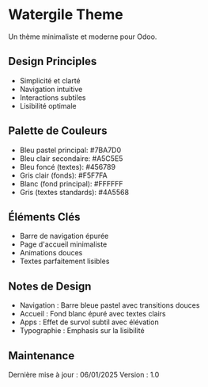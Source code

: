 # Watergile Theme

Un thème minimaliste et moderne pour Odoo.

## Design Principles
- Simplicité et clarté
- Navigation intuitive
- Interactions subtiles
- Lisibilité optimale

## Palette de Couleurs
- Bleu pastel principal: #7BA7D0
- Bleu clair secondaire: #A5C5E5
- Bleu foncé (textes): #456789
- Gris clair (fonds): #F5F7FA
- Blanc (fond principal): #FFFFFF
- Gris (textes standards): #4A5568

## Éléments Clés
- Barre de navigation épurée
- Page d'accueil minimaliste
- Animations douces
- Textes parfaitement lisibles

## Notes de Design
- Navigation : Barre bleue pastel avec transitions douces
- Accueil : Fond blanc épuré avec textes clairs
- Apps : Effet de survol subtil avec élévation
- Typographie : Emphasis sur la lisibilité

## Maintenance
Dernière mise à jour : 06/01/2025
Version : 1.0
